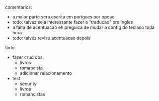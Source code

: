 comentarios:
- a maior parte sera escrita em portgues por opcao
- todo: talvez seja interessante fazer a "traducao" pro ingles
- a falta de acentuacao eh preguica de mudar a config do teclado toda hora
- todo: talvez revise acentuacao depois

todo:
- fazer crud dos
    - livros
    - romancista
    - adicionar relacionamento
- test
    - security
    - livros
    - romancistas